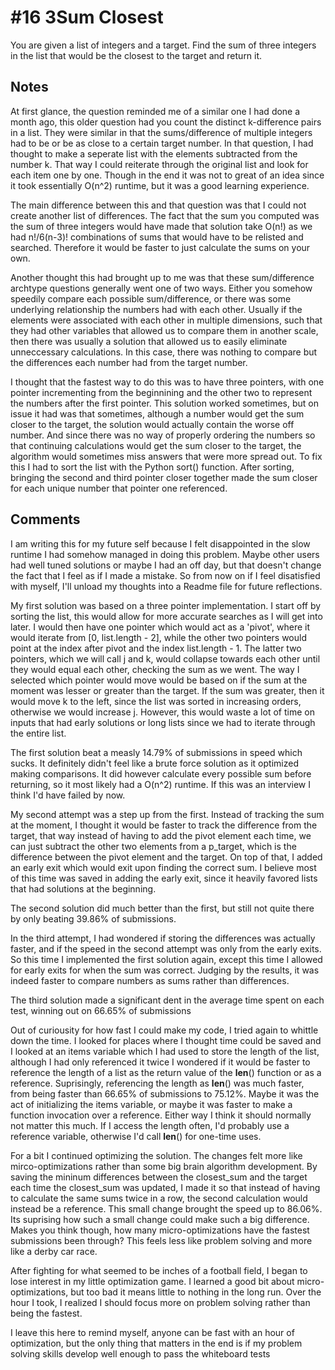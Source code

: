 # #16 3Sum Closest

You are given a list of integers and a target. Find the sum of three integers in the list that would be the closest to the target and return it.

## Notes

At first glance, the question reminded me of a similar one I had done a month ago, this older question had you count the distinct k-difference pairs in a list. They were similar in that the sums/difference of multiple integers had to be or be as close to a certain target number. In that question, I had thought to make a seperate list with the elements subtracted from the number k. That way I could reiterate through the original list and look for each item one by one. Though in the end it was not to great of an idea since it took essentially O(n^2) runtime, but it was a good learning experience.

The main difference between this and that question was that I could not create another list of differences. The fact that the sum you computed was the sum of three integers would have made that solution take O(n!) as we had n!/6(n-3)! combinations of sums that would have to be relisted and searched. Therefore it would be faster to just calculate the sums on your own.

Another thought this had brought up to me was that these sum/difference archtype questions generally went one of two ways. Either you somehow speedily compare each possible sum/difference, or there was some underlying relationship the numbers had with each other. Usually if the elements were associated with each other in multiple dimensions, such that they had other variables that allowed us to compare them in another scale, then there was usually a solution that allowed us to easily eliminate unneccessary calculations. In this case, there was nothing to compare but the differences each number had from the target number.

I thought that the fastest way to do this was to have three pointers, with one pointer incrementing from the beginnining and the other two to represent the numbers after the first pointer. This solution worked sometimes, but on issue it had was that sometimes, although a number would get the sum closer to the target, the solution would actually contain the worse off number. And since there was no way of properly ordering the numbers so that continuing calculations would get the sum closer to the target, the algorithm would sometimes miss answers that were more spread out. To fix this I had to sort the list with the Python sort() function. After sorting, bringing the second and third pointer closer together made the sum closer for each unique number that pointer one referenced.

## Comments

I am writing this for my future self because I felt disappointed in the slow runtime I had somehow managed in doing this problem. Maybe other users had well tuned solutions or maybe I had an off day, but that doesn't change the fact that I feel as if I made a mistake. So from now on if I feel disatisfied with myself, I'll unload my thoughts into a Readme file for future reflections.

My first solution was based on a three pointer implementation. I start off by sorting the list, this would allow for more accurate searches as I will get into later. I would then have one pointer which would act as a 'pivot', where it would iterate from [0, list.length - 2], while the other two pointers would point at the index after pivot and the index list.length - 1. The latter two pointers, which we will call j and k, would collapse towards each other until they would equal each other, checking the sum as we went. The way I selected which pointer would move would be based on if the sum at the moment was lesser or greater than the target. If the sum was greater, then it would move k to the left, since the list was sorted in increasing orders, otherwise we would increase j. However, this would waste a lot of time on inputs that had early solutions or long lists since we had to iterate through the entire list.

The first solution beat a measly 14.79% of submissions in speed which sucks. It definitely didn't feel like a brute force solution as it optimized making comparisons. It did however calculate every possible sum before returning, so it most likely had a O(n^2) runtime. If this was an interview I think I'd have failed by now.

My second attempt was a step up from the first. Instead of tracking the sum at the moment, I thought it would be faster to track the difference from the target, that way instead of having to add the pivot element each time, we can just subtract the other two elements from a p_target, which is the difference between the pivot element and the target. On top of that, I added an early exit which would exit upon finding the correct sum. I believe most of this time was saved in adding the early exit, since it heavily favored lists that had solutions at the beginning.

The second solution did much better than the first, but still not quite there by only beating 39.86% of submissions.

In the third attempt, I had wondered if storing the differences was actually faster, and if the speed in the second attempt was only from the early exits. So this time I implemented the first solution again, except this time I allowed for early exits for when the sum was correct. Judging by the results, it was indeed faster to compare numbers as sums rather than differences.

The third solution made a significant dent in the average time spent on each test, winning out on 66.65% of submissions

Out of curiousity for how fast I could make my code, I tried again to whittle down the time. I looked for places where I thought time could be saved and I looked at an items variable which I had used to store the length of the list, although I had only referenced it twice I wondered if it would be faster to reference the length of a list as the return value of the __len__() function or as a reference. Suprisingly, referencing the length as __len__() was much faster, from being faster than 66.65% of submissions to 75.12%. Maybe it was the act of initializing the items variable, or maybe it was faster to make a function invocation over a reference. Either way I think it should normally not matter this much. If I access the length often, I'd probably use a reference variable, otherwise I'd call __len__() for one-time uses.

For a bit I continued optimizing the solution. The changes felt more like mirco-optimizations rather than some big brain algorithm development. By saving the mininum differences between the closest_sum and the target each time the closest_sum was updated, I made it so that instead of having to calculate the same sums twice in a row, the second calculation would instead be a reference. This small change brought the speed up to 86.06%. Its suprising how such a small change could make such a big difference. Makes you think though, how many micro-optimizations have the fastest submissions been through? This feels less like problem solving and more like a derby car race.

After fighting for what seemed to be inches of a football field, I began to lose interest in my little optimization game. I learned a good bit about micro-optimizations, but too bad it means little to nothing in the long run. Over the hour I took, I realized I should focus more on problem solving rather than being the fastest. 

I leave this here to remind myself, anyone can be fast with an hour of optimization, but the only thing that matters in the end is if my problem solving skills develop well enough to pass the whiteboard tests